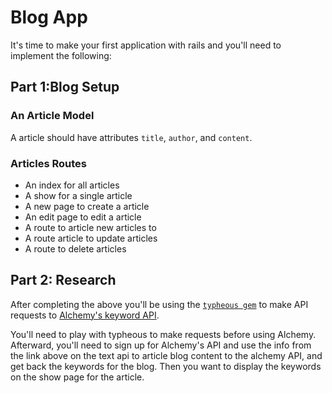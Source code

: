 #  Blog App


It's time to make your first application with rails and you'll need to implement the following:


## Part 1:Blog Setup

### An Article Model

A article should have attributes `title`, `author`, and `content`.


### Articles Routes

* An index for all articles
* A show for a single article
* A new page to create a article
* An edit page to edit a article
* A route to article new articles to
* A route article to update articles
* A route to delete articles



## Part 2: Research

After completing the above you'll be using the [`typheous gem`](https://github.com/typhoeus/typhoeus) to make API requests to [Alchemy's keyword API](http://www.alchemyapi.com/api/keyword/textc.html).

You'll need to play with typheous to make requests before using Alchemy. Afterward, you'll need to sign up for Alchemy's API and use the info from the link above on the text api to article blog content to the alchemy API, and get back the keywords for the blog. Then you want to display the keywords on the show page for the article.

